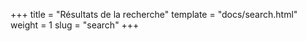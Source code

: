 +++
title = "Résultats de la recherche"
template = "docs/search.html"
weight = 1
slug = "search"
+++
